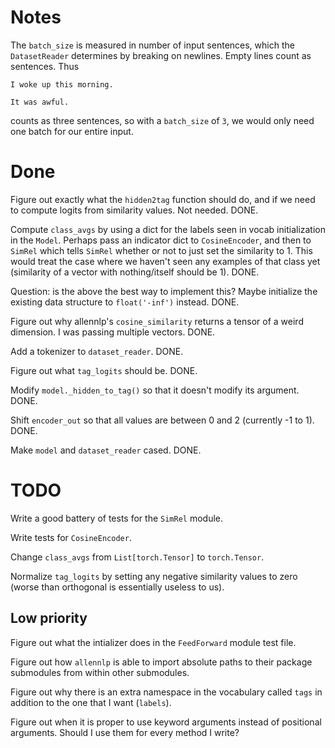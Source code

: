 # Notes

The `batch_size` is measured in number of input sentences, which the `DatasetReader` determines by breaking on newlines. Empty lines count as sentences. Thus
```
I woke up this morning.

It was awful.
```
counts as three sentences, so with a `batch_size` of `3`, we would only need one batch for our entire input. 

# Done 

Figure out exactly what the `hidden2tag` function should do, and if we need to compute logits from similarity values. Not needed. DONE.

Compute `class_avgs` by using a dict for the labels seen in vocab initialization in the `Model`. Perhaps pass an indicator dict to `CosineEncoder`, and then to `SimRel` which tells `SimRel` whether or not to just set the similarity to 1. This would treat the case where we haven't seen any examples of that class yet (similarity of a vector with nothing/itself should be 1). DONE. 

Question: is the above the best way to implement this? Maybe initialize the existing data structure to `float('-inf')` instead.  DONE. 

Figure out why allennlp's `cosine_similarity` returns a tensor of a weird dimension. I was passing multiple vectors. DONE. 

Add a tokenizer to `dataset_reader`. DONE.

Figure out what `tag_logits` should be.  DONE. 

Modify `model._hidden_to_tag()` so that it doesn't modify its argument. DONE.

Shift `encoder_out` so that all values are between 0 and 2 (currently -1 to 1). DONE.

Make `model` and `dataset_reader` cased.  DONE. 


# TODO

Write a good battery of tests for the `SimRel` module. 

Write tests for `CosineEncoder`.

Change `class_avgs` from `List[torch.Tensor]` to `torch.Tensor`. 

Normalize `tag_logits` by setting any negative similarity values to zero (worse than orthogonal is essentially useless to us). 

## Low priority  

Figure out what the intializer does in the `FeedForward` module test file. 

Figure out how `allennlp` is able to import absolute paths to their package submodules from within other submodules. 

Figure out why there is an extra namespace in the vocabulary called `tags` in addition to the one that I want (`labels`). 

Figure out when it is proper to use keyword arguments instead of positional arguments. Should I use them for every method I write?
